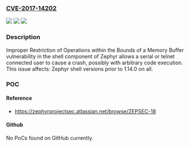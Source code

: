 ### [CVE-2017-14202](https://cve.mitre.org/cgi-bin/cvename.cgi?name=CVE-2017-14202)
![](https://img.shields.io/static/v1?label=Product&message=shell&color=blue)
![](https://img.shields.io/static/v1?label=Version&message=n%2Fa&color=blue)
![](https://img.shields.io/static/v1?label=Vulnerability&message=CWE-119%20Improper%20Restriction%20of%20Operations%20within%20the%20Bounds%20of%20a%20Memory%20Buffer&color=brighgreen)

### Description

Improper Restriction of Operations within the Bounds of a Memory Buffer vulnerability in the shell component of Zephyr allows a serial or telnet connected user to cause a crash, possibly with arbitrary code execution. This issue affects: Zephyr shell versions prior to 1.14.0 on all.

### POC

#### Reference
- https://zephyrprojectsec.atlassian.net/browse/ZEPSEC-18

#### Github
No PoCs found on GitHub currently.

